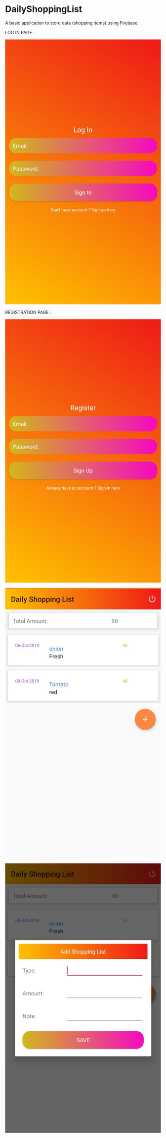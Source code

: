 # DailyShoppingList

A basic application to store data (shopping items) using Firebase.

LOG IN PAGE :

![](images/login.jpeg)


REGISTRATION PAGE :

![](images/registration.jpeg)

![](images/mainScreen.jpeg)

![](images/addUpdateDelete.jpeg)
